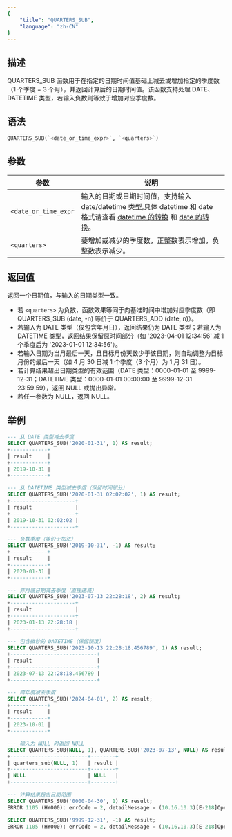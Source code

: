 ```yaml
---
{
    "title": "QUARTERS_SUB",
    "language": "zh-CN"
}
---
```


## 描述


QUARTERS_SUB 函数用于在指定的日期时间值基础上减去或增加指定的季度数（1 个季度 = 3 个月），并返回计算后的日期时间值。该函数支持处理 DATE、DATETIME 类型，若输入负数则等效于增加对应季度数。

## 语法

```sql
QUARTERS_SUB(`<date_or_time_expr>`, `<quarters>`)
```

## 参数

| 参数                | 说明                                 |
|-------------------|------------------------------------|
| `<date_or_time_expr` | 输入的日期或日期时间值，支持输入 date/datetime 类型,具体 datetime 和 date 格式请查看 [datetime 的转换](../../../../../current/sql-manual/basic-element/sql-data-types/conversion/datetime-conversion) 和 [date 的转换](../../../../../current/sql-manual/basic-element/sql-data-types/conversion/date-conversion)。 |
| ``<quarters>``      | 要增加或减少的季度数，正整数表示增加，负整数表示减少。        |

## 返回值
返回一个日期值，与输入的日期类型一致。

- 若 `<quarters>` 为负数，函数效果等同于向基准时间中增加对应季度数（即 QUARTERS_SUB (date, -n) 等价于 QUARTERS_ADD (date, n)）。
- 若输入为 DATE 类型（仅包含年月日），返回结果仍为 DATE 类型；若输入为 DATETIME 类型，返回结果保留原时间部分（如 '2023-04-01 12:34:56' 减 1 个季度后为 '2023-01-01 12:34:56'）。
- 若输入日期为当月最后一天，且目标月份天数少于该日期，则自动调整为目标月份的最后一天（如 4 月 30 日减 1 个季度（3 个月）为 1 月 31 日）。
- 若计算结果超出日期类型的有效范围（DATE 类型：0000-01-01 至 9999-12-31；DATETIME 类型：0000-01-01 00:00:00 至 9999-12-31 23:59:59），返回 NULL 或抛出异常。
- 若任一参数为 NULL，返回 NULL。

## 举例

```sql
--- 从 DATE 类型减去季度
SELECT QUARTERS_SUB('2020-01-31', 1) AS result;
+------------+
| result     |
+------------+
| 2019-10-31 |
+------------+

--- 从 DATETIME 类型减去季度（保留时间部分）
SELECT QUARTERS_SUB('2020-01-31 02:02:02', 1) AS result;
+---------------------+
| result              |
+---------------------+
| 2019-10-31 02:02:02 |
+---------------------+

--- 负数季度（等价于加法）
SELECT QUARTERS_SUB('2019-10-31', -1) AS result;
+------------+
| result     |
+------------+
| 2020-01-31 |
+------------+

--- 非月底日期减去季度（直接递减）
SELECT QUARTERS_SUB('2023-07-13 22:28:18', 2) AS result;
+---------------------+
| result              |
+---------------------+
| 2023-01-13 22:28:18 |
+---------------------+

--- 包含微秒的 DATETIME（保留精度）
SELECT QUARTERS_SUB('2023-10-13 22:28:18.456789', 1) AS result;
+----------------------------+
| result                     |
+----------------------------+
| 2023-07-13 22:28:18.456789 |
+----------------------------+

--- 跨年度减去季度
SELECT QUARTERS_SUB('2024-04-01', 2) AS result;
+------------+
| result     |
+------------+
| 2023-10-01 |
+------------+

--- 输入为 NULL 时返回 NULL
SELECT QUARTERS_SUB(NULL, 1), QUARTERS_SUB('2023-07-13', NULL) AS result;
+-------------------------+--------+
| quarters_sub(NULL, 1)   | result |
+-------------------------+--------+
| NULL                    | NULL   |
+-------------------------+--------+

--- 计算结果超出日期范围
SELECT QUARTERS_SUB('0000-04-30', 1) AS result;
ERROR 1105 (HY000): errCode = 2, detailMessage = (10.16.10.3)[E-218]Operation quarters_sub of 0000-04-30, 1 out of range

SELECT QUARTERS_SUB('9999-12-31', -1) AS result;
ERROR 1105 (HY000): errCode = 2, detailMessage = (10.16.10.3)[E-218]Operation quarters_sub of 9999-12-31, -1 out of range
```